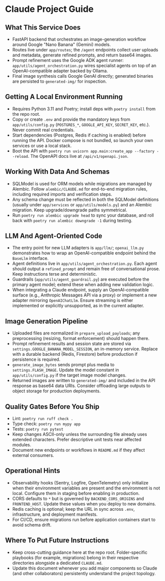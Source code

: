 # Claude Project Guide

## What This Service Does
- FastAPI backend that orchestrates an image-generation workflow around Google "Nano Banana" (Gemini) models.
- Routes live under `app/routes`; the `/agent` endpoints collect user uploads and metadata, generate refined prompts, and return base64 images.
- Prompt refinement uses the Google ADK agent runner: `app/utils/agent_orchestration.py` wires specialist agents on top of an OpenAI-compatible adapter backed by Ollama.
- Final image synthesis calls Google GenAI directly; generated binaries are persisted to `generated-img/` for inspection.

## Getting A Local Environment Running
- Requires Python 3.11 and Poetry; install deps with `poetry install` from the repo root.
- Copy or create `.env` and provide the mandatory keys from `app/utils/config.py` (`POSTGRES_*`, `GOOGLE_API_KEY`, `SECRET_KEY`, etc.). Never commit real credentials.
- Start dependencies (Postgres, Redis if caching is enabled) before running the API. Docker compose is not bundled, so launch your own services or use a local stack.
- Boot the API with `poetry run uvicorn app.main:create_app --factory --reload`. The OpenAPI docs live at `/api/v1/openapi.json`.

## Working With Data And Schemas
- SQLModel is used for ORM models while migrations are managed by Alembic. Follow `alembic/CLAUDE.md` for end-to-end migration rules, including required imports and verification steps.
- Any schema change must be reflected in both the SQLModel definitions (usually under `app/services` or `app/utils/models.py`) and an Alembic migration. Keep upgrade/downgrade paths symmetrical.
- Run `poetry run alembic upgrade head` to sync your database, and roll back with `poetry run alembic downgrade -1` during testing.

## LLM And Agent-Oriented Code
- The entry point for new LLM adapters is `app/llm/`; `openai_llm.py` demonstrates how to wrap an OpenAI-compatible endpoint behind the `BaseLlm` interface.
- Agent definitions live in `app/utils/agent_orchestration.py`. Each agent should output a `refined_prompt` and remain free of conversational prose. Keep instructions terse and deterministic.
- Guardrails (`app/utils/agent_guardrail.py`) are executed before the primary agent model; extend these when adding new validation logic.
- When integrating a Claude endpoint, supply an OpenAI-compatible surface (e.g., Anthropic Messages API via a proxy) or implement a new adapter mirroring `OpenAIChatLlm`. Ensure streaming is either implemented or explicitly unsupported, as in the current adapter.

## Image Generation Pipeline
- Uploaded files are normalized in `prepare_upload_payloads`; any preprocessing (resizing, format enforcement) should happen there.
- Prompt refinement results and session state are stored via `settings.GOOGLE_BANANA_MODEL_SESSION`, an in-memory service. Replace with a durable backend (Redis, Firestore) before production if persistence is required.
- `generate_image_bytes` sends prompt plus media to `settings.FLASH_IMAGE`. Update the model constant in `app/utils/config.py` if the target image model changes.
- Returned images are written to `generated-img/` and included in the API response as base64 data URIs. Consider offloading large outputs to object storage for production deployments.

## Quality Gates Before You Ship
- Lint: `poetry run ruff check .`
- Type check: `poetry run mypy app`
- Tests: `poetry run pytest`
- Keep changes ASCII-only unless the surrounding file already uses extended characters. Prefer descriptive unit tests near affected modules.
- Document new endpoints or workflows in `README.md` if they affect external consumers.

## Operational Hints
- Observability hooks (Sentry, Logfire, OpenTelemetry) only initialize when their environment variables are present and the environment is not local. Configure them in staging before enabling in production.
- CORS defaults to `*` but is governed by `BACKEND_CORS_ORIGINS` and `FRONTEND_HOST`. Update these values when you deploy to new domains.
- Redis caching is optional; keep the URL in sync across `.env`, infrastructure, and deployment manifests.
- For CI/CD, ensure migrations run before application containers start to avoid schema drift.

## Where To Put Future Instructions
- Keep cross-cutting guidance here at the repo root. Folder-specific playbooks (for example, migrations) belong in their respective directories alongside a dedicated `CLAUDE.md`.
- Update this document whenever you add major components so Claude (and other collaborators) persistently understand the project topology.
